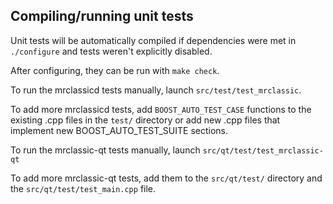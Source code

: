 Compiling/running unit tests
------------------------------------

Unit tests will be automatically compiled if dependencies were met in `./configure`
and tests weren't explicitly disabled.

After configuring, they can be run with `make check`.

To run the mrclassicd tests manually, launch `src/test/test_mrclassic`.

To add more mrclassicd tests, add `BOOST_AUTO_TEST_CASE` functions to the existing
.cpp files in the `test/` directory or add new .cpp files that
implement new BOOST_AUTO_TEST_SUITE sections.

To run the mrclassic-qt tests manually, launch `src/qt/test/test_mrclassic-qt`

To add more mrclassic-qt tests, add them to the `src/qt/test/` directory and
the `src/qt/test/test_main.cpp` file.
